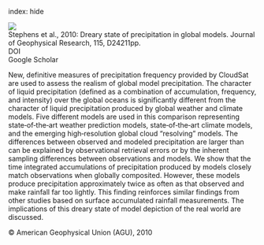 index: hide

<div class="Citation">
    <div class="Citation-thumb CitationThumb-linked"  data-href="https://doi.org/10.1029/2010jd014532">
      <img src="https://static.claimspace.cloud/climate-study-static/refs/thumbs/7/Stephens_et_al_2010-thumb.png" />
    </div>

  <div class="Citation-body">
    <div class="Citation-text">Stephens et al., 2010: Dreary state of precipitation in global models. <span class="Article-journal">Journal of Geophysical Research, </span><span class="Article-volume">115, </span>D24211pp.</div>
    <div class="Citation-links">
      <div class="CitationLink" data-href="https://doi.org/10.1029/2010jd014532">
        <div class="CitationLink-icon CitationLink-Doi"></div>
        <div class="CitationLink-text">DOI</div>
      </div>
      <div class="CitationLink" data-href="https://scholar.google.com/scholar?q=10.1029/2010jd014532">
        <div class="CitationLink-icon CitationLink-Scholar"></div>
        <div class="CitationLink-text">Google Scholar</div>
      </div>
    </div>
  </div>
</div>

New, definitive measures of precipitation frequency provided by CloudSat are used to assess the realism of global model precipitation. The character of liquid precipitation (defined as a combination of accumulation, frequency, and intensity) over the global oceans is significantly different from the character of liquid precipitation produced by global weather and climate models. Five different models are used in this comparison representing state‐of‐the‐art weather prediction models, state‐of‐the‐art climate models, and the emerging high‐resolution global cloud “resolving” models. The differences between observed and modeled precipitation are larger than can be explained by observational retrieval errors or by the inherent sampling differences between observations and models. We show that the time integrated accumulations of precipitation produced by models closely match observations when globally composited. However, these models produce precipitation approximately twice as often as that observed and make rainfall far too lightly. This finding reinforces similar findings from other studies based on surface accumulated rainfall measurements. The implications of this dreary state of model depiction of the real world are discussed.

<div class="Citation-copy">
&copy; American Geophysical Union (AGU), 2010
</div>